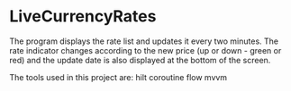 # LiveCurrencyRates
The program displays the rate list and updates it every two minutes.
The rate indicator changes according to the new price (up or down - green or red) and the
update date is also displayed at the bottom of the screen.



The tools used in this project are:
hilt
coroutine
flow
mvvm
